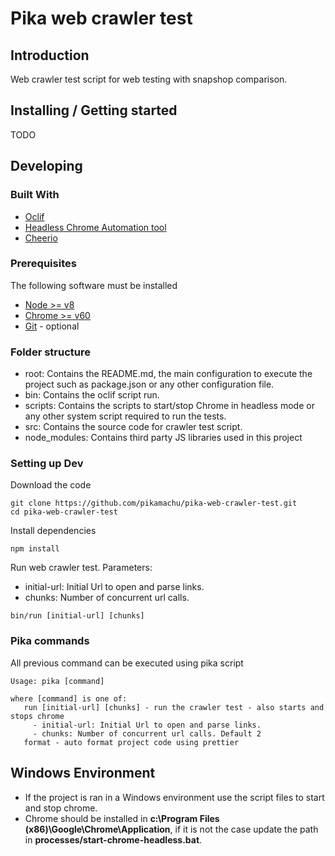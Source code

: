 # Pika web crawler test 

## Introduction

Web crawler test script for web testing with snapshop comparison.

## Installing / Getting started 

TODO

## Developing 
 
### Built With
* [Oclif](https://github.com/oclif/oclif)
* [Headless Chrome Automation tool](https://github.com/graphcool/chromeless)
* [Cheerio](https://github.com/cheeriojs/cheerio)

### Prerequisites
The following software must be installed
* [Node >= v8](https://nodejs.org/en/)
* [Chrome >= v60](https://www.google.com.mx/chrome/)
* [Git](https://git-scm.com/downloads) - optional

### Folder structure
* root: Contains the README.md, the main configuration to execute the project such as package.json or any other configuration file.
* bin: Contains the oclif script run.
* scripts: Contains the scripts to start/stop Chrome in headless mode or any other system script required to run the tests.
* src: Contains the source code for crawler test script.
* node_modules: Contains third party JS libraries used in this project

### Setting up Dev

Download the code
```
git clone https://github.com/pikamachu/pika-web-crawler-test.git
cd pika-web-crawler-test
```

Install dependencies
```
npm install
```

Run web crawler test.
Parameters:
- initial-url: Initial Url to open and parse links.
- chunks: Number of concurrent url calls.
```
bin/run [initial-url] [chunks]
```

### Pika commands

All previous command can be executed using pika script

```shell
Usage: pika [command]

where [command] is one of:
   run [initial-url] [chunks] - run the crawler test - also starts and stops chrome
     - initial-url: Initial Url to open and parse links.
     - chunks: Number of concurrent url calls. Default 2
   format - auto format project code using prettier
```

## Windows Environment
* If the project is ran in a Windows environment use the script files to start and stop chrome.
* Chrome should be installed in **c:\Program Files (x86)\Google\Chrome\Application**, if it is not the case update the path in **processes/start-chrome-headless.bat**.

